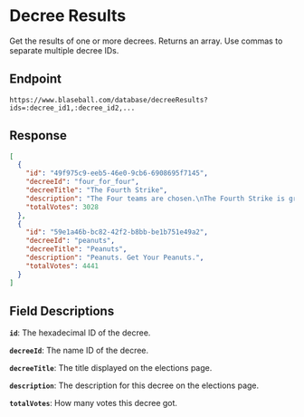 # Decree Results

Get the results of one or more decrees. Returns an array. Use commas to separate multiple decree IDs.

## Endpoint

`https://www.blaseball.com/database/decreeResults?ids=:decree_id1,:decree_id2,...`

## Response

```json
[
  {
    "id": "49f975c9-eeb5-46e0-9cb6-6908695f7145",
    "decreeId": "four_for_four",
    "decreeTitle": "The Fourth Strike",
    "description": "The Four teams are chosen.\nThe Fourth Strike is granted to the New York Millennials\nThe Fourth Strike is granted to the Kansas City Breath Mints\nThe Fourth Strike is granted to the Hellmouth Sunbeams\nThe Fourth Strike is granted to the San Francisco Lovers\nMay the Fourth Strike save them all.",
    "totalVotes": 3028
  },
  {
    "id": "59e1a46b-bc82-42f2-b8bb-be1b751e49a2",
    "decreeId": "peanuts",
    "decreeTitle": "Peanuts",
    "description": "Peanuts. Get Your Peanuts.",
    "totalVotes": 4441
  }
]
```

## Field Descriptions

**`id`**: The hexadecimal ID of the decree.

**`decreeId`**: The name ID of the decree.

**`decreeTitle`**: The title displayed on the elections page.

**`description`**: The description for this decree on the elections page.

**`totalVotes`**: How many votes this decree got.
